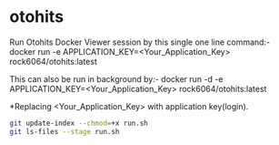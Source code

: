 # otohits

Run Otohits Docker Viewer session by this single one line command:-
docker run -e APPLICATION_KEY=<Your_Application_Key> rock6064/otohits:latest

This can also be run in background by:-
docker run -d -e APPLICATION_KEY=<Your_Application_Key> rock6064/otohits:latest

*Replacing <Your_Application_Key> with application key(login).

```bash
git update-index --chmod=+x run.sh
git ls-files --stage run.sh
```
